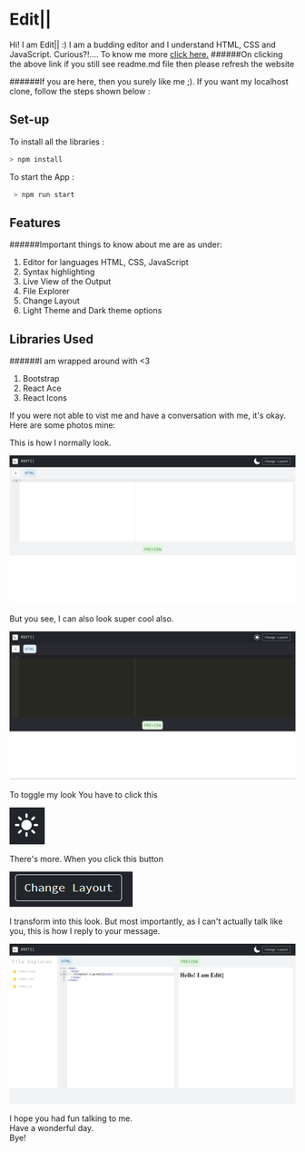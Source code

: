# Edit||

Hi! I am Edit|| :)
I am a budding editor and I understand HTML, CSS and JavaScript.
Curious?!.... To know me more [click here.](https://vsamhita2028.github.io/code-editor/)
######On clicking the above link if you still see readme.md file then please refresh the website

######If you are here, then you surely like me ;). If you want my localhost clone, follow the steps shown below :

## Set-up

To install all the libraries :

```javascript
> npm install
```

To start the App :

```javascript
 > npm run start
```

## Features
######Important things to know about me are as under:

1. Editor for languages HTML, CSS, JavaScript
2. Syntax highlighting
3. Live View of the Output
4. File Explorer
5. Change Layout
6. Light Theme and Dark theme options

## Libraries Used
######I am wrapped around with <3

1. Bootstrap
2. React Ace
3. React Icons

If you were not able to vist me and have a conversation with me, it's okay. Here are some photos mine:

This is how I normally look.

![alt text](https://github.com/vsamhita2028/code-editor/blob/main/public/images/Light.png?raw=true)

But you see, I can also look super cool also.

![alt text](https://github.com/vsamhita2028/code-editor/blob/main/public/images/Dark.png?raw=true)

To toggle my look You have to click this

![alt text](https://github.com/vsamhita2028/code-editor/blob/main/public/images/Capture.PNG?raw=true)

There's more. When you click this button 

![alt text](https://github.com/vsamhita2028/code-editor/blob/main/public/images/changelayout.PNG?raw=true)

I transform into this look. But most importantly, as I can't actually talk like you, this is how I reply to your message.

![alt text](https://github.com/vsamhita2028/code-editor/blob/main/public/images/triplelayout.png?raw=true)


I hope you had fun talking to me. <br>
Have a wonderful day. <br>
Bye!

